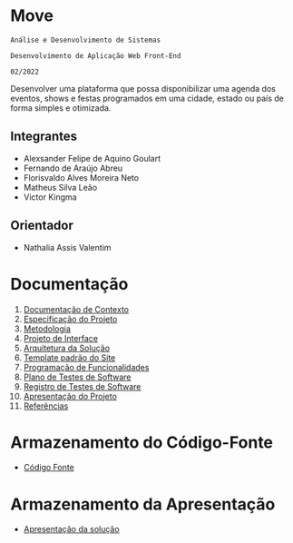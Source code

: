 # Move

`Análise e Desenvolvimento de Sistemas`

`Desenvolvimento de Aplicação Web Front-End`

`02/2022`

Desenvolver uma plataforma que possa disponibilizar uma agenda dos eventos, shows e festas programados em uma cidade, estado ou país de forma simples e otimizada.

## Integrantes

* Alexsander Felipe de Aquino Goulart
* Fernando de Araújo Abreu
* Florisvaldo Alves Moreira Neto
* Matheus Silva Leão
* Victor Kingma

## Orientador

* Nathalia Assis Valentim

# Documentação

1. [Documentação de Contexto](docs/01-Documenta%C3%A7%C3%A3o%20de%20Contexto.md)
2. [Especificação do Projeto](docs/02-Especifica%C3%A7%C3%A3o%20do%20Projeto.md)
3. [Metodologia](docs/03-Metodologia.md)
4. [Projeto de Interface](docs/04-Projeto%20de%20Interface.md)
5. [Arquitetura da Solução](docs/05-Arquitetura%20da%20Solu%C3%A7%C3%A3o.md)
6. [Template padrão do Site](docs/06-Template%20padr%C3%A3o%20do%20Site.md)
7. [Programação de Funcionalidades](docs/07-Programa%C3%A7%C3%A3o%20de%20Funcionalidades.md)
8. [Plano de Testes de Software](docs/08-Plano%20de%20Testes%20de%20Software.md)
9. [Registro de Testes de Software](docs/09-Registro%20de%20Testes%20de%20Software.md)
10. [Apresentação do Projeto](docs/10-Apresenta%C3%A7%C3%A3o%20do%20Projeto.md)
11. [Referências](docs/11-Referências.md)

# Armazenamento do Código-Fonte

- [Código Fonte](src/README.md)

# Armazenamento da Apresentação

- [Apresentação da solução](presentation/README.md)